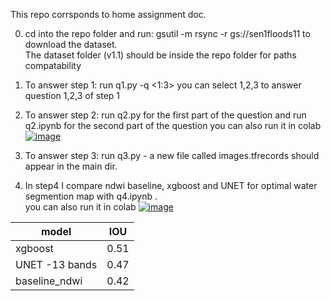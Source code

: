 This repo corrsponds to home assignment doc.

0. cd into the repo folder and run:
gsutil -m rsync -r gs://sen1floods11 to download the dataset.<br />
The dataset folder (v1.1) should be inside the repo folder for paths compatability
   
1. To answer step 1: run q1.py -q <1:3> 
    you can select 1,2,3 to answer question 1,2,3 of step 1
2. To answer step 2: run q2.py for the first part of the question and run q2.ipynb for the second part of the question
    you can also run it in colab [![image](https://colab.research.google.com/assets/colab-badge.svg)](https://colab.research.google.com/github/tonish/ndwi_exe/blob/main/q2_ploting.ipynb)
3. To answer step 3: run q3.py - a new file called images.tfrecords should appear in the main dir.
4. In step4 I compare ndwi baseline, xgboost and UNET for optimal water segmention map with q4.ipynb .<br />
   you can also run it in colab [![image](https://colab.research.google.com/assets/colab-badge.svg)](https://colab.research.google.com/github/tonish/ndwi_exe/blob/main/q4.ipynb)

| model | IOU | 
| ------------- | ------------- |
| xgboost | 0.51 |
| UNET -13 bands | 0.47 |
| baseline_ndwi| 0.42 |
